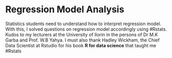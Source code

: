 # Regression Model Analysis
Statistics students need to understand how to interpret regression model. With this, I solved questions on regression model accordingly using #Rstats. Kudos to my lecturers at the University of Ilorin in the persons of Dr M.K Garba and Prof. W.B Yahya. I must also thank Hadley Wickham, the Chief Data Scientist at Rstudio for his book **R for data science** that taught me #Rstats
